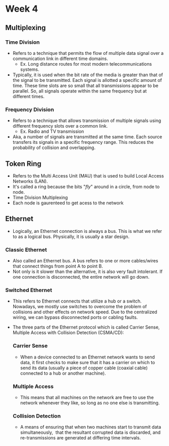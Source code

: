 # Week 4

## Multiplexing
### Time Division
- Refers to a technique that permits the flow of multiple data signal over a communication link in different time domains.
	- Ex. Long distance routes for most modern telecommunications systems.
- Typically, it is used when the bit rate of the media is greater than that of the signal to be transmitted. Each signal is allotted a specific amount of time. These time slots are so small that all transmissions appear to be parallel. So, all signals operate within the same frequency but at different times.
### Frequency Division
- Refers to a technique that allows transmission of multiple signals using different frequency slots over a common link.
	- Ex. Radio and TV transmission
- Aka, a number of signals are transmitted at the same time. Each source transfers its signals in a specific frequency range. This reduces the probability of collision and overlapping.

## Token Ring
- Refers to the Multi Access Unit (MAU) that is used to build Local Access Networks (LAN).
- It's called a ring because the bits "*fly*" around in a circle, from node to node.
- Time Division Multiplexing
- Each node is gaurenteed to get acess to the network

## Ethernet
- Logically, an Ethernet connection is always a bus. This is what we refer to as a logical bus. Physically, it is usually a star design.
### Classic Ethernet
- Also called an Ethernet bus. A bus refers to one or more cables/wires that connect things from point A to point B.
- Not only is it slower than the alternative, it is also very fault intolerant. If one connection is disconnected, the entire network will go down.
### Switched Ethernet
- This refers to Ethernet connects that utilize a hub or a switch. Nowadays, we mostly use switches to overcome the problem of collisions and other effects on network speed. Due to the centralized wiring, we can bypass disconnected ports or cabling faults.
- The three parts of the Ethernet protocol which is called Carrier Sense, Multiple Access with Collision Detection (CSMA/CD):

	### Carrier Sense 
	- When a device connected to an Ethernet network wants to send data, it first checks to make sure that it has a carrier on which to send its data (usually a piece of copper cable (coaxial cable) connected to a hub or another machine).
	### Multiple Access
	- This means that all machines on the network are free to use the network whenever they like, so long as no one else is transmitting.
	### Collision Detection
	- A means of ensuring that when two machines start to transmit data simultaneously,  that the resultant corrupted data is discarded, and re-transmissions are generated at differing time intervals.